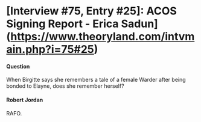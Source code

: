 # [Interview #75, Entry #25]: ACOS Signing Report - Erica Sadun](https://www.theoryland.com/intvmain.php?i=75#25)

#### Question

When Birgitte says she remembers a tale of a female Warder after being bonded to Elayne, does she remember herself?

#### Robert Jordan

RAFO.

